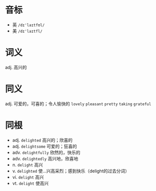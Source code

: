 # 音标

- 英 `/dɪ'laɪtfʊl/`
- 美 `/dɪ'laɪtfl/`

# 词义

adj. 高兴的


# 同义

adj. 可爱的，可喜的；令人愉快的
`lovely` `pleasant` `pretty` `taking` `grateful`

# 同根

- adj. `delighted` 高兴的；欣喜的
- adj. `delightsome` 可爱的；狂喜的
- adv. `delightfully` 欣然的，快乐的
- adv. `delightedly` 高兴地，欣喜地
- n. `delight` 高兴
- v. `delighted` 使…兴高采烈；感到快乐（delight的过去分词）
- vi. `delight` 高兴
- vt. `delight` 使高兴

